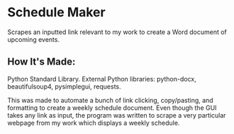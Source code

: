 # Schedule Maker
Scrapes an inputted link relevant to my work to create a Word document of upcoming events.

## How It's Made:

Python Standard Library. External Python libraries: python-docx, beautifulsoup4, pysimplegui, requests.

This was made to automate a bunch of link clicking, copy/pasting, and formatting to create a weekly schedule document. Even though the GUI takes any link as input, the program was written to scrape a very particular webpage from my work which displays a weekly schedule.



